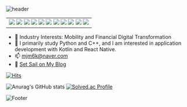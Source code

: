 
![header](https://capsule-render.vercel.app/api?type=waving&color=67b56e&height=250&section=header&text=Be%20A%20Motivator&fontSize=80&fontColor=ffffff)

<table>
  <tr>
    <td>
      <img src="https://img.shields.io/badge/Python-3776AB?style=flat-square&logo=python&logoColor=white"/>
      <img src="https://img.shields.io/badge/C++-00599C?style=flat-square&logo=c%2B%2B&logoColor=white"/>
      <img src="https://img.shields.io/badge/Django-092E20?style=flat-square&logo=django&logoColor=white"/>
      <img src="https://img.shields.io/badge/Javascript-F7DF1E?style=flat-square&logo=javascript&logoColor=black"/>
      <img src="https://img.shields.io/badge/Vue.js-4FC08D?style=flat-square&logo=vue.js&logoColor=white"/>
      <img src="https://img.shields.io/badge/React_Native-61DAFB?style=flat-square&logo=react&logoColor=black"/>
      <img src="https://img.shields.io/badge/HTML5-E34F26?style=flat-square&logo=html5&logoColor=white"/>
      <img src="https://img.shields.io/badge/CSS3-1572B6?style=flat-square&logo=css3&logoColor=white"/>
      <img src="https://img.shields.io/badge/SQL-4479A1?style=flat-square&logo=mysql&logoColor=white"/>
      <img src="https://img.shields.io/badge/Android_Studio-3DDC84?style=flat-square&logo=android-studio&logoColor=white"/>
      <img src="https://img.shields.io/badge/Kotlin-7F52FF?style=flat-square&logo=kotlino&logoColor=white"/>
    </td>
  </tr>
</table>


- 🔭 Industry Interests: Mobility and Financial Digital Transformation
- 🌱 I primarily study Python and C++, and I am interested in application development with Kotlin and React Native.
- 📫 mjm6k@naver.com
- 🔗 [Set Sail on My Blog](https://codxray.tistory.com/)


[![Hits](https://hits.seeyoufarm.com/api/count/incr/badge.svg?url=https%3A%2F%2Fgithub.com%2Fsongminj&count_bg=%2387C1D5&title_bg=%230115BF&icon=&icon_color=%23E7E7E7&title=hits&edge_flat=false)](https://hits.seeyoufarm.com)


![Anurag's GitHub stats](https://github-readme-stats.vercel.app/api?username=songminj&show_icons=true&theme=radical)
[![Solved.ac Profile](http://mazassumnida.wtf/api/v2/generate_badge?boj=mjm6k)](https://solved.ac/mjm6k/)

![Footer](https://capsule-render.vercel.app/api?type=waving&color=67b56e&height=250&section=footer)

